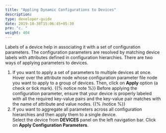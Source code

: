 ```yaml
---
title: "Appling Dynamic Configurations to Devices"
description:
type: developer-guide
date: 2019-10-30T15:06:45+05:30
pre: "c. "
weight: 404
---
```


Labels of a device help in associating it with a set of configuration
parameters. The configuration parameters are resolved by matching device labels
with attributes defined in configuration hierarchies. There are two ways of applying parameters to devices.

1. If you want to apply a set of parameters to multiple devices at once.    
   Hover over the attribute node whose configuration parameter file node you want to apply to a group of devices. Then, click on **Apply** option (a check or tick mark).
    {{% notice note %}}
 Before applying the configuration parameter, ensure that your device is properly labeled with all the required key-value pairs and the key-value pair matches with the name of attribute and value nodes.
   {{% /notice %}}
2. If you want to aggregate all parameters across all configuration
   hierarchies and then apply them to a single device.    
   Select the device from **DEVICES** panel on the left navigation bar.
   Click on **Apply Configuration
   Parameters**.


